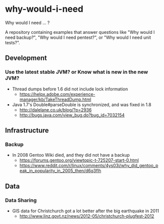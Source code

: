 # why-would-i-need

Why would I need ... ?

A repository containing examples that answer questions like "Why would I need backup?",
"Why would I need pentest?", or "Why would I need unit tests?".


## Development

### Use the latest stable JVM? or Know what is new in the new JVM?

* Thread dumps before 1.6 did not include lock information
    - https://helpx.adobe.com/experience-manager/kb/TakeThreadDump.html
* Java 1.7's Double#parseDouble is synchronized, and was fixed in 1.8
    - http://dalelane.co.uk/blog/?p=2936
    - http://bugs.java.com/view_bug.do?bug_id=7032154

## Infrastructure

### Backup

* In 2008 Gentoo Wiki died, and they did not have a backup
    - https://forums.gentoo.org/viewtopic-t-725207-start-0.html
    - https://www.reddit.com/r/linux/comments/4ys03i/why_did_gentoo_peak_in_popularity_in_2005_then/d6q3flh

## Data

### Data Sharing

* GIS data for Christchurch got a lot better after the big earthquake in 2011
    - http://www.linz.govt.nz/news/2012-05/christchurch-plugfest-2012